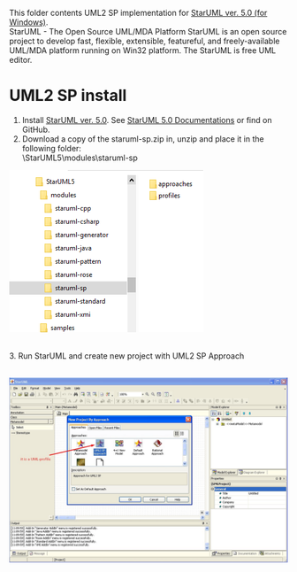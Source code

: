 This folder contents UML2 SP implementation for [StarUML ver. 5.0 (for Windows)](http://staruml.sourceforge.net/v1/about.php).<br> 
StarUML - The Open Source UML/MDA Platform StarUML is an open source project to develop fast, flexible, extensible, featureful, and freely-available UML/MDA platform running on Win32 platform. The StarUML is free UML editor.

# UML2 SP install

1. Install [StarUML ver. 5.0](https://sourceforge.net/projects/staruml/files/staruml/5.0/). See [StarUML 5.0 Documentations](http://staruml.sourceforge.net/v1/documentations.php) or find on GitHub.<br>
2. Download a copy of the staruml-sp.zip in, unzip and place it in the following folder:<br>
\StarUML5\modules\staruml-sp<br>
<p><img src="star-uml-folder.png" alt="" /></p>
<br>
3. Run StarUML and create new project with UML2 SP Approach <br><br>
<p><img src="pic1.jpg" alt="" /></p>

